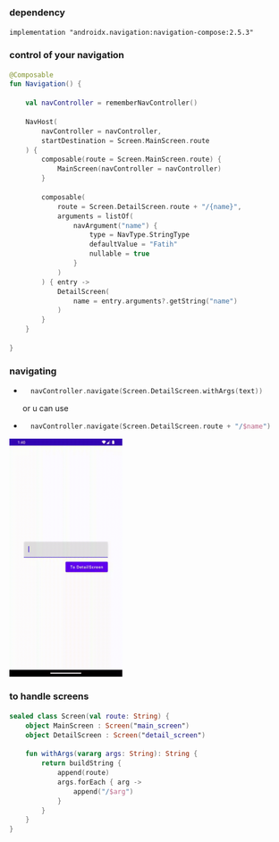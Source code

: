 ### dependency

``implementation "androidx.navigation:navigation-compose:2.5.3"``

### control of your navigation

````kotlin
@Composable
fun Navigation() {

    val navController = rememberNavController()

    NavHost(
        navController = navController,
        startDestination = Screen.MainScreen.route
    ) {
        composable(route = Screen.MainScreen.route) {
            MainScreen(navController = navController)
        }

        composable(
            route = Screen.DetailScreen.route + "/{name}",
            arguments = listOf(
                navArgument("name") {
                    type = NavType.StringType
                    defaultValue = "Fatih"
                    nullable = true
                }
            )
        ) { entry ->
            DetailScreen(
                name = entry.arguments?.getString("name")
            )
        }
    }

}
````

### navigating

- ````kotlin
    navController.navigate(Screen.DetailScreen.withArgs(text))
    ````
  or u can use
- ````kotlin
    navController.navigate(Screen.DetailScreen.route + "/$name")
    ````

<img src="navigation-compose.gif" width=40%>

### to handle screens

````kotlin
sealed class Screen(val route: String) {
    object MainScreen : Screen("main_screen")
    object DetailScreen : Screen("detail_screen")

    fun withArgs(vararg args: String): String {
        return buildString {
            append(route)
            args.forEach { arg ->
                append("/$arg")
            }
        }
    }
}
````
